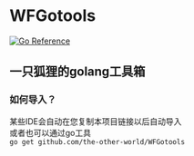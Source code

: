 # WFGotools
[![Go Reference](https://pkg.go.dev/badge/github.com/the-other-world/WFGotools.svg)](https://pkg.go.dev/github.com/the-other-world/WFGotools)
## 一只狐狸的golang工具箱
### 如何导入？
某些IDE会自动在您复制本项目链接以后自动导入</br>
或者也可以通过go工具</br>
`go get github.com/the-other-world/WFGotools`
